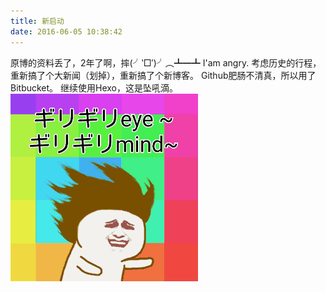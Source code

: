 ```yaml
---
title: 新启动
date: 2016-06-05 10:38:42
---
```

原博的资料丢了，2年了啊，摔(╯‵□′)╯︵┻━┻ I'am angry. 
考虑历史的行程，重新搞了个大新闻（划掉），重新搞了个新博客。
Github肥肠不清真，所以用了Bitbucket。
继续使用Hexo，这是坠吼滴。
![](/images/girigiri.gif)